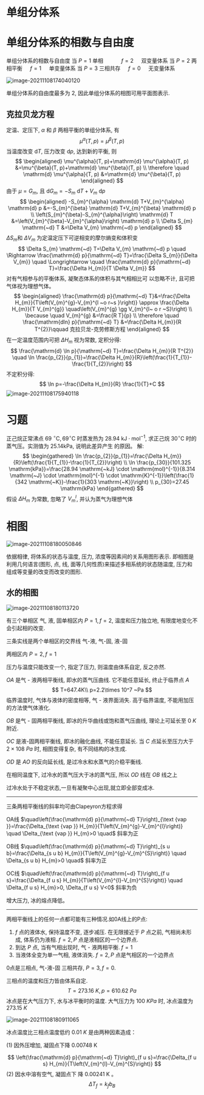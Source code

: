 # 单组分体系

# 单组分体系的相数与自由度

单组分体系的相数与自由度
当 $P=1$ 单相 $\qquad~~~ f=2\quad$ 双变量体系
当 $P=2$ 两相平衡 $\quad f=1 \quad$ 单变量体系
当 $P=3$ 三相共存 $\quad f=0 \quad$ 无变量体系

![image-20211108174040120](image/image-20211108174040120.png)

单组分体系的自由度最多为 $2,$ 因此单组分体系的相图可用平面图表示.

## 克拉贝龙方程

定温、定压下, $\alpha$ 和 $\beta$ 两相平衡的单组分体系, 有
$$
\mu^{\alpha}(T, p)=\mu^{\beta}(T, p)
$$
当温度改变 $\mathrm{d} T$, 压力改变 $\mathrm{d} p$, 达到新的平衡, 则
$$
\begin{aligned}
\mu^{\alpha}(T, p)+\mathrm{d} \mu^{\alpha}(T, p) &=\mu^{\beta}(T, p)+\mathrm{d} \mu^{\beta}(T, p) \\
\therefore \quad \mathrm{d} \mu^{\alpha}(T, p) &=\mathrm{d} \mu^{\beta}(T, p)
\end{aligned}
$$
由于 $\mu=G_{m}$, 且 $\mathrm{d} G_{m}=-S_{m} \mathrm{~d} T+V_{m} \mathrm{~d} p$
$$
\begin{aligned}
-S_{m}^{\alpha} \mathrm{d} T+V_{m}^{\alpha} \mathrm{d} p &=-S_{m}^{\beta} \mathrm{d} T+V_{m}^{\beta} \mathrm{d} p \\
\left(S_{m}^{\beta}-S_{m}^{\alpha}\right) \mathrm{d} T &=\left(V_{m}^{\beta}-V_{m}^{\alpha}\right) \mathrm{d} p \\
\Delta S_{m} \mathrm{~d} T &=\Delta V_{m} \mathrm{~d} p
\end{aligned}
$$
$\Delta S_m$和 $\Delta V_m$ 为定温定压下可逆相变的摩尔熵变和体积变
$$
\Delta S_{m} \mathrm{~d} T=\Delta V_{m} \mathrm{~d} p \quad \Rightarrow \frac{\mathrm{d} p}{\mathrm{~d} T}=\frac{\Delta S_{m}}{\Delta V_{m}} \quad \Longrightarrow \quad \frac{\mathrm{d} p}{\mathrm{~d} T}=\frac{\Delta H_{m}}{T \Delta V_{m}}
$$
对有气相参与的平衡体系, 凝聚态体系的体积与其气相相比可 以忽略不计, 且可把气体视为理想气体。
$$
\begin{aligned}
\frac{\mathrm{d} p}{\mathrm{~d} T}&=\frac{\Delta H_{m}}{T\left(V_{m}^{g}-V_{m}^{l ~o r~s }\right)} \approx \frac{\Delta H_{m}}{T V_{m}^{g}} \quad\left(V_{m}^{g} \gg V_{m}^{l~ o r ~S}\right)  \\
\because \quad V_{m}^{g} &=\frac{R T}{p} \\
\therefore \quad \frac{\mathrm{dln} p}{\mathrm{~d} T} &=\frac{\Delta H_{m}}{R T^{2}}\qquad 克拉贝龙-克劳修斯方程
\end{aligned}
$$
在一定温度范围内可把 $\Delta H_{m}$ 视为常数, 定积分得:
$$
\frac{\mathrm{d} \ln p}{\mathrm{~d} T}=\frac{\Delta H_{m}}{R T^{2}} \quad \ln \frac{p_{2}}{p_{1}}=\frac{\Delta H_{m}}{R}\left(\frac{1}{T_{1}}-\frac{1}{T_{2}}\right)
$$
不定积分得:
$$
\ln p=-\frac{\Delta H_{m}}{R} \frac{1}{T}+C
$$
![image-20211108175940118](image/image-20211108175940118.png)

# 习题

正己烷正常沸点 $69$ ${ }^{\circ} \mathrm{C}, 69^{\circ} \mathrm{C}$ 时蒸发热为 $28.94 \mathrm{~kJ} \cdot \mathrm{mol}^{-1}$, 求正己烷 $30^{\circ} \mathrm{C}$ 时的蒸气压。实测值为 $25.14 \mathrm{kPa}$, 说明此差异产生 的原因。
解:
$$
\begin{gathered}
\ln \frac{p_{2}}{p_{1}}=\frac{\Delta H_{m}}{R}\left(\frac{1}{T_{1}}-\frac{1}{T_{2}}\right) \\
\ln \frac{p_{30}}{101.325 \mathrm{kPa}}=\frac{28.94 \mathrm{~kJ} \cdot \mathrm{mol}^{-1}}{8.314 \mathrm{~J} \cdot \mathrm{mol}^{-1} \cdot \mathrm{K}^{-1}}\left(\frac{1}{342 \mathrm{~K}}-\frac{1}{303 \mathrm{~K}}\right) \\
p_{30}=27.45 \mathrm{kPa}
\end{gathered}
$$
假设 $\Delta H_{m}$ 为常数, 忽略了 $V_{m}^{l}$, 并认为蒸气为理想气体

# 相图

![image-20211108180050846](image/image-20211108180050846.png)

依据相律, 将体系的状态与温度, 压力, 浓度等因素间的关系用图形表示. 即相图是利用几何语言(图形, 点, 线, 面等几何性质)来描述多相系统的状态随温度, 压力和组成等变量的改变而改变的图形.

## 水的相图

![image-20211108180113720](image/image-20211108180113720.png)

有三个单相区 气, 液, 固单相区内 $P=1,f=2,$ 温度和压力独立地, 有限度地变化不会引起相的改变.

三条实线是两个单相区的交界线 气-液, 气-固, 液-固 

两相区内 $P=2,f=1$

压力与温度只能改变一个, 指定了压力, 则温度由体系自定, 反之亦然.

$OA$ 是气 - 液两相平衡线, 即水的蒸气压曲线. 它不能任意延长, 终止于临界点 $A$
$$
T=647.4K\\
p=2.2\times 10^7 ~Pa
$$
临界温度时, 气体与液体的密度相等, 气 - 液界面消失. 高于临界温度, 不能用加压的方法使气体液化.

$OB$ 是气 - 固两相平衡线, 即冰的升华曲线或饱和蒸气压曲线, 理论上可延长至 $0~K$ 附近.

$OC$ 是液-固两相平衡线, 即冰的融化曲线, 不能任意延长. 当 $C$ 点延长至压力大于 $2×108~ Pa$ 时, 相图变得复杂, 有不同结构的冰生成.

$OD$ 是 $AO$ 的反向延长线, 是过冷水和水蒸气的介稳平衡线.

在相同温度下, 过冷水的蒸气压大于冰的蒸气压, 所以 $OD$ 线在 $OB$ 线之上

过冷水处于不稳定状态,一旦有凝聚中心出现,就立即全部变成冰.

---

三条两相平衡线的斜率均可由Clapeyron方程求得 

OA线 $\quad\left(\frac{\mathrm{d} p}{\mathrm{~d} T}\right)_{\text {vap }}=\frac{\Delta_{\text {vap }} H_{m}}{T\left(V_{m}^{g}-V_{m}^{l}\right)} \quad \Delta_{\text {vap }} H_{m}>0 \quad$ 斜率为正 

OB线 $\quad\left(\frac{\mathrm{d} p}{\mathrm{~d} T}\right)_{s u b}=\frac{\Delta_{s u b} H_{m}}{T\left(V_{m}^{g}-V_{m}^{S}\right)} \quad \Delta_{s u b} H_{m}>0 \quad$ 斜率为正 

OC线 $\quad\left(\frac{\mathrm{d} p}{\mathrm{~d} T}\right)_{f u s}=\frac{\Delta_{f u s} H_{m}}{T\left(V_{m}^{l}-V_{m}^{S}\right)} \quad \Delta_{f u s} H_{m}>0, \Delta_{f u s} V<0$ 斜率为负

增大压力, 冰的熔点降低。

---

两相平衡线上的任何一点都可能有三种情况.如0A线上的P点:

1.   $f$ 点的液体水, 保持温度不变, 逐步减压. 在无限接近于 $P$ 点之前, 气相尚未形成, 体系仍为液相. $f=2,P$ 点是液相区的一个边界点.
2.   到达 $P$ 点, 当有气相出现时, 气 - 液两相平衡. $f=1$
3.   当液体全变为单一气相, 液体消失. $f=2,P$ 点是气相区的一个边界点

0点是三相点, 气-液-固 三相共存, $P=3,f=0$. 

三相点的温度和压力皆由体系自定.
$$
T = 273.16 ~K,p = 610.62 ~Pa
$$
冰点是在大气压力下, 水与冰平衡时的温度. 大气压力为 $100~ KPa$ 时, 冰点温度为 $273.15~K$

![image-20211108180911065](image/image-20211108180911065.png)

冰点温度比三相点温度低约 $0.01 ~K$ 是由两种因素造成：

(1) 因外压增加, 凝固点下降 $0.00748 \mathrm{~K}$


$$
\left(\frac{\mathrm{d} p}{\mathrm{~d} T}\right)_{f u s}=\frac{\Delta_{f u s} H_{m}}{T\left(V_{m}^{l}-V_{m}^{S}\right)}
$$
(2) 因水中溶有空气, 凝固点下 降 $0.00241 \mathrm{~K}$ 。
$$
\Delta T_{f}=k_{f} b_{B}
$$

